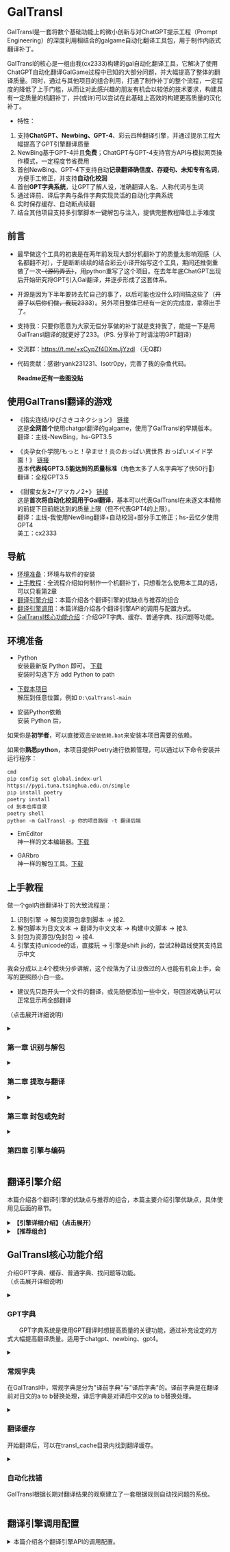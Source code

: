 # GalTransl
  GalTransl是一套将数个基础功能上的微小创新与对ChatGPT提示工程（Prompt Engineering）的深度利用相结合的galgame自动化翻译工具包，用于制作内嵌式翻译补丁。   
   
  GalTransl的核心是一组由我(cx2333)构建的gal自动化翻译工具，它解决了使用ChatGPT自动化翻译GalGame过程中已知的大部分问题，并大幅提高了整体的翻译质量。同时，通过与其他项目的组合利用，打通了制作补丁的整个流程，一定程度的降低了上手门槛，从而让对此感兴趣的朋友有机会以较低的技术要求，构建具有一定质量的机翻补丁，并(或许)可以尝试在此基础上高效的构建更高质量的汉化补丁。  

  * 特性：   
  1. 支持**ChatGPT、Newbing、GPT-4**、彩云四种翻译引擎，并通过提示工程大幅提高了GPT引擎翻译质量   
  2. NewBing基于GPT-4并且**免费**；ChatGPT与GPT-4支持官方API与模拟网页操作模式，一定程度节省费用   
  3. 首创NewBing、GPT-4下支持自动**记录翻译确信度、存疑句、未知专有名词**，方便手工修正，并支持**自动化校润**   
  4. 首创**GPT字典系统**，让GPT了解人设，准确翻译人名、人称代词与生词   
  5. 通过译前、译后字典与条件字典实现灵活的自动化字典系统   
  6. 实时保存缓存、自动断点续翻   
  7. 结合其他项目支持多引擎脚本一键解包与注入，提供完整教程降低上手难度   

## 前言
* 最早做这个工具的初衷是在两年前发现大部分机翻补丁的质量太影响观感（人名都翻不对），于是断断续续的结合彩云小译开始写这个工具，期间还推倒重做了一次~~（源码弄丢）~~，用python重写了这个项目。在去年年底ChatGPT出现后开始研究将GPT引入Gal翻译，并逐步形成了这套体系。   

* 开源是因为下半年要转去忙自己的事了，以后可能也没什么时间搞这些了（~~开源了以后你们做，我玩2333~~）。另外项目整体已经有一定的完成度，拿得出手了。   
   
* 支持我：只要你愿意为大家无偿分享做的补丁就是支持我了，能提一下是用GalTransl翻译的就更好了233。（PS. 分享补丁时请注明GPT翻译）   

* 交流群：https://t.me/+xCypZf4DXmJjYzdl （无Q群）   

* 代码贡献：感谢ryank231231、Isotr0py，完善了我的杂鱼代码。   

  **Readme还有一些图没贴**

## 使用GalTransl翻译的游戏

* 《指尖连结/ゆびさきコネクション》 [链接](https://tieba.baidu.com/p/8282814801?pid=146960460177)   
这是**全网首个**使用chatgpt翻译的galgame，使用了GalTransl的早期版本。  
翻译：主线-NewBing，hs-GPT3.5   

* 《炎孕女仆学院/もっと！孕ませ！炎のおっぱい異世界 おっぱいメイド学園！》 [链接](https://www.2dfan.com/downloads/16362)   
基本**代表纯GPT3.5能达到的质量标准**（角色太多了人名字典写了快50行🤣）   
翻译：全程GPT3.5   

* 《甜蜜女友2+/アマカノ2+》 [链接](https://www.2dfan.com/downloads/16596)   
这是**首次将自动化校润用于Gal翻译**，基本可以代表GalTransl在未逐文本精修的前提下目前能达到的质量上限（但不代表GPT4的上限）。   
翻译：主线-我使用NewBing翻译+自动校润+部分手工修正；hs-云忆夕使用GPT4   
美工：cx2333   

## 导航
* [环境准备](https://github.com/XD2333/GalTransl#环境准备)：环境与软件的安装   
* [上手教程](https://github.com/XD2333/GalTransl#上手教程)：全流程介绍如何制作一个机翻补丁，只想看怎么使用本工具的话，可以只看第2章   
* [翻译引擎介绍](https://github.com/XD2333/GalTransl#翻译引擎介绍)：本篇介绍各个翻译引擎的优缺点与推荐的组合   
* [翻译引擎调用](https://github.com/XD2333/GalTransl#翻译引擎调用配置)：本篇详细介绍各个翻译引擎API的调用与配置方式。   
* [GalTransl核心功能介绍](https://github.com/XD2333/GalTransl#galtransl核心功能介绍)：介绍GPT字典、缓存、普通字典、找问题等功能。  

## 环境准备
  * Python   
  安装最新版 Python 即可。 [下载](https://www.python.org/downloads/)   
  安装时勾选下方 add Python to path   
   
  * [下载本项目](https://github.com/XD2333/GalTransl/releases/)   
  解压到任意位置，例如 `D:\GalTransl-main`

  * 安装Python依赖   
  安装 Python 后，
  
  如果你是**初学者**，可以直接双击`安装依赖.bat`来安装本项目需要的依赖。

  如果你**熟悉python**，本项目提供Poetry进行依赖管理，可以通过以下命令安装并运行程序：

  ```
  cmd
  pip config set global.index-url https://pypi.tuna.tsinghua.edu.cn/simple
  pip install poetry
  poetry install
  cd 到本仓库目录
  poetry shell
  python -m GalTransl -p 你的项目路径 -t 翻译后端
  ```

  * EmEditor   
  神一样的文本编辑器。[下载](https://www.ghxi.com/emeditor.html)   
  
  * GARbro   
  神一样的解包工具。[下载](https://ghproxy.com/https://github.com/morkt/GARbro/releases/download/v1.5.44/GARbro-v1.5.44.2904.rar)   

## 上手教程
做一个gal内嵌翻译补丁的大致流程是：   
1. 识别引擎 -> 解包资源包拿到脚本 -> 接2.   
2. 解包脚本为日文文本 -> 翻译为中文文本 -> 构建中文脚本 -> 接3.   
3. 封包为资源包/免封包 -> 接4.
4. 引擎支持unicode的话，直接玩 -> 引擎是shift jis的，尝试2种路线使其支持显示中文   

我会分成以上4个模块分步讲解，这个段落为了让没做过的人也能有机会上手，会写的更照顾小白一些。   

* 建议先只跑开头一个文件的翻译，或先随便添加一些中文，导回游戏确认可以正常显示再全部翻译   
   
（点击展开详细说明）   
<details>

<summary> <b> 

### 第一章 识别与解包   
</b> </summary>
识别引擎其实很简单，通常来说，使用GARbro打开游戏目录内的任意资源包，在左下方的状态栏中就会显示引擎名称： 

或者，参考[资源包后缀表](https://morkt.github.io/GARbro/supported.html)，比较资源包的后缀。   

脚本一般在一些有明显关键字的资源包，或在资源包中明显关键字的目录内，例如：scene、scenario、message等字样。并且脚本通常是由许多明显分章节、分人物，有的还分出了主线和hs(例如带_h)，通常多翻找几个资源包就能找到。   

或者，参考[Dir-A佬的教程](https://space.bilibili.com/8144708/)   

特别的，针对新的krkrz引擎，GARbro已经无法打开资源包，可以用[KrkrzExtract项目](https://github.com/xmoezzz/KrkrzExtract/releases/tag/1.0.0.0)，将游戏拖到exe上启动。然后下一个全cg存档，直接把所有剧情ctrl一遍，也可以获取到脚本文件。   

</details>
<details>

<summary> <b> 

### 第二章 提取与翻译   
</b> </summary>
* **【2.1. 提取脚本文本】**   
&ensp;&ensp;&ensp;&ensp;通常情况下，本项目是结合[VNTextPatch工具](https://github.com/arcusmaximus/VNTranslationTools)来解包脚本的。 VNTextPatch是由外国大佬arcusmaximus开发的[支持许多引擎](https://github.com/arcusmaximus/VNTranslationTools#vntextpatch)脚本的提取与注入的通用工具。（但并不是这些引擎都能搞定了，实测有的游戏是会提取失败的）   
   
&ensp;&ensp;&ensp;&ensp;VNTextPatch是使用cmd操作的，为了降低上手难度，我搓了一个图形化的界面，你可以在项目的useful_tools/GalTransl_DumpInjector内找到，点击GalTransl_DumpInjector.exe运行。   
&ensp;&ensp;&ensp;&ensp;现在，你只需要选择日文脚本目录，然后选择保存提取的日文json的目录，这里一般将日文脚本放到叫script_jp的文件夹，再新建一个json_jp目录，用于存储提取出的脚本：   
![图1](./img/img_dumper.png)
&ensp;&ensp;&ensp;&ensp;在这里，需要明确一个概念：GalTransl全程是使用JSON格式输入、处理和输出的。[JSON是什么](http://c.biancheng.net/json/what-is-json.html)   
提取出来的json_jp文件打开是这个样子的：   
```json
[
  {
    "message": "わりと遠慮のない子らしい。でも、屈託のない明るさも\r\n相まってこういうのも悪くない。"
  },
  {
    "name": "咲來",
    "message": "「ってか、白鷺学園だったらあたしと一緒じゃん。\r\nセンパイだったんですねー」"
  }
]
```
&ensp;&ensp;&ensp;&ensp;其中，每个{}object(对象)是一句话，`message`是消息内容，如果object还带了`name`，说明是对话。不过可能并不是所有类型的脚本都可以带name提取，当可以带name时，GalTransl的翻译质量会更好。   
&ensp;&ensp;&ensp;&ensp;PS. GalTransl只支持指定格式的json文件输入，但并不是说GalTransl就与VNTextPatch工具绑定了，你完全可以通过其他工具提取出脚本文本，然后尝试使用"正则表达式模式"将其他格式的文本与json文本转换，但是需要一些正则经验。   

* **【2.2. GalTransl启动】**   
&ensp;&ensp;&ensp;&ensp;将本项目下载下来解压到任意位置（示例中默认为D盘根目录），在项目示例文件夹`sampleProject`中，找到示例配置文件`config.inc.yaml`，将其重命名为`config.yaml`。  

&ensp;&ensp;&ensp;&ensp;本教程使用GPT3.5官方API来举例。其他项目可参考下面[引擎使用]()章节，修改示例项目的`config.yaml`即可调用。   
&ensp;&ensp;&ensp;&ensp;先将所有提取出的日文json文件放入`sampleProject`内的`json_jp`文件夹中，然后用任意文本编辑器编辑`config.yaml`文件，按注释修改以下内容：
```yaml
# 代理设置
proxy:
  enableProxy: false # 是否启用代理(true/false)
  proxies:
    - address: socks5://127.0.0.1:10818 # 代理地址
backendSpecific:
  GPT35: # GPT3.5 官方 API
    tokens: # 令牌列表
      - token: sk-xxxxxxxx # 你的令牌
        endpoint: https://api.openai.com  # 这个令牌对应的OPENAI API请求的端点，使用转发或第三方API时需要修改
      - token: sk-yyyyyyyy # 可以填多个令牌，如果你只有一个的话，把示例文件的这两行删掉
        endpoint: "" # 可以填多个令牌，如果你只有一个的话，把示例文件的这两行删掉
    defaultEndpoint: https://api.openai.com # 默认 API 端点，一般不修改
```   
&ensp;&ensp;&ensp;&ensp;在这里需要一个openai的api key，以及需要魔法上网。如果你的魔法上网不稳定的话，可以尝试[自建openai api转发](https://github.com/noobnooc/noobnooc/discussions/9)。我建好了一个，免费给大家用(不一定总是可用，因为有免费限额，可能会被人滥用)，只需要再做如下修改：   
```python
  enableProxy: false # 此时不要设置代理

  GPT35: # GPT3.5 官方 API
    tokens: # 令牌列表
      - token: sk-xxxxxxxx # 你的令牌
        endpoint: https://openaiapi.cx2333.com  # 使用转发API端点
```   
&ensp;&ensp;&ensp;&ensp;如果连api key也没有的话，你甚至还可以使用第三方api项目：   
* 使用[GPT-API-free项目](https://github.com/chatanywhere/GPT_API_free)，这是一个openai api的第三方代理，提供每小时120请求的**免费API**。   
* 或[openai-sb项目](https://openai-sb.com/)，这也是个代理项目，价格还算优惠，这不是推广，我也不担保它的稳定性。   
   
&ensp;&ensp;&ensp;&ensp;但要注意这里获取的key是第三方的key，不能用于官方API和我的转发API端点。如果你使用类似项目的话，做以下额外的修改：   
```python
  enableProxy: false # 此时不要设置代理

  GPT35: # GPT3.5 官方 API
    tokens: # 令牌列表
      - token: sk-xxxxxxxx # 你的第三方令牌
        endpoint: https://api.chatanywhere.com.cn  # 使用第三方API端点
```   
   
&ensp;&ensp;&ensp;&ensp;修改好项目设置后，确保你已经安装了需要的依赖（见环境准备），然后双击`run.bat`，首先输入或拖入项目文件夹，例如`D:\GalTransl-main\sampleProject`

接着选择gpt35:

![img_gpt35](./img/img_gpt35.png)

程序就会启动并开始翻译： 

![img_start](./img/img_start.png)

&ensp;&ensp;&ensp;&ensp;**但是**，我不建议你就这样开始翻译了，你至少要先看一下[GPT字典的使用](https://github.com/XD2333/GalTransl#gpt字典)，为你要翻译的gal设定好各角色的人名字典，这样才能保证基本的质量。   

&ensp;&ensp;&ensp;&ensp;翻译完成后，如果你想手工修正，见[翻译缓存章节](https://github.com/XD2333/GalTransl#翻译缓存)

* **【2.3. 构建中文脚本】**   
&ensp;&ensp;&ensp;&ensp;如果你是使用GalTransl提取注入工具提取的脚本，构建同理，选择日文脚本目录、中文json目录、中文脚本保存目录，然后点'注入'，即可将文本注入回脚本。但这里面有一些坑，第四章会提到。

注：这里一般把中文脚本保存目录叫script_cn，因为日文脚本目录叫script_jp


</details>

<details>

<summary> <b> 

### 第三章 封包或免封   
</b> </summary>

&ensp;&ensp;&ensp;&ensp;构建好中文脚本后，下一步就是想办法让游戏读取。首先目前主流引擎基本都是支持免封包读取的，可以继续参考Dir-A佬的[教程](https://space.bilibili.com/8144708/)，看看你要搞的引擎支不支持免封包读取。   
&ensp;&ensp;&ensp;&ensp;特别的，针对krkr/krkrz引擎，可以使用arcusmaximus大佬的[KirikiriTools工具](https://github.com/arcusmaximus/KirikiriTools)，下载里面的version.dll，丢到游戏目录里，然后在游戏目录里新建一个"unencrypted"文件夹，将脚本丢进去，就可以让krkr读取   

</details>

<details>

<summary> <b> 

### 第四章 引擎与编码   
</b> </summary>

&ensp;&ensp;&ensp;&ensp;在这一章首先需要了解一下unicode、sjis(shift jis)、gbk编码的基础知识，为了偷懒在这里我还是放[Dir-A佬的文章](https://www.bilibili.com/read/cv12367744/)，如果你对这块不了解的话，先去读一下。   

如果你在做的引擎支持unicode编码，例如krkr、Artemis引擎等，一般就可以直接玩了。但如果引擎是使用sjis编码的话，直接打开会是乱码，这时候需要通过2种路线尝试使其可以正常显示中文：   

路线1：使用GBK编码注入脚本，然后修改引擎程序使其支持GBK编码   
路线2：仍然使用sjis编码注入脚本，但通过sjis隧道或sjis替换模式，结合通用注入dll在运行过程中通过动态替换来显示中文   

GalTransl提取注入工具的VNTextPatch模式注入脚本时默认是以sjis或unicode(utf8)编码注入的，这取决于脚本类型。

* **使用路线1**   
（注：这个模式现在好像有bug）在注入前勾选"GBK编码注入"，在这个模式下所有GBK编码不支持的字符将被替换成空白，例如音符♪   
然后需要ollydbg或windbg工具，[在这里下载](https://down.52pojie.cn/Tools/Debuggers/)，用于修改引擎。   
最后还是去看[Dir-A佬的教程](https://space.bilibili.com/8144708/)，里面有教如何下断点、修改，完全没接触过逆向的话这可能很难，但没办法，照着视频多试试。   

* **使用路线2**   
在注入脚本时先什么都不勾选，如果有提示"sjis_ext.bin包含文字：xxx"的话，说明程序是以sjis编码注入的，并把这些不支持显示的字符放到script_cn目录内的sjis_ext.bin里供sjis隧道模式调用了。   

**sjis隧道**：仍然来自arcusmaximus大佬的VNTranslationTools项目中的[VNTextProxy组件](https://github.com/arcusmaximus/VNTranslationTools#vntextproxy)。VNTextPatch在将文本注入回脚本时，会将sjis编码不支持的字符临时替换为sjis编码中未定义的字符，VNTextProxy通过DLL劫持技术HOOK游戏，并在遇到这些字符时再把它还原回去。   

当使用sjis隧道模式时，将`script_cn`内的`sjis_ext.bin`文件移动到游戏目录内，然后将useful_tools\VNTextProxy内的所有dll逐个丢到游戏目录内(一般推荐先试version.dll，或使用PEID/DIE等工具查输入表)，运行游戏，看有没有哪个dll可以正确的hook游戏并让不显示的文本可以正常显示（不正常的话那些地方会是空的）。不正常的话，删掉这个DLL，换下一个。[详细设置见此](https://github.com/XD2333/GalTransl/tree/main/useful_tools/VNTextProxy)

**sjis替换**：来自AtomCrafty大佬的[UniversalInjectorFramework(通用注入框架)](https://github.com/AtomCrafty/UniversalInjectorFramework#character-substitution)项目，也是通过DLL劫持技术HOOK游戏，并可以将某个字符根据设置替换成指定的另一个字符，不限编码。我建立了一套替换字典，按一些规则梳理了sjis编码内不支持的简中汉字与sjis支持的汉字的映射关系，可以满足99.99%常用简体中文汉字的正常显示(见hanzi2kanji_table.txt)，并将替换功能写在了GalTransl提取注入工具内。在替换后结合sjis替换功能在游戏中将这些汉字替换回简中文字，实现游戏的正常显示。

当使用sjis替换模式时，可以先运行一遍GalTransl提取注入工具的注入文本，获取游戏不支持的文字列表（注入后会提示"sjis_ext.bin包含文字：xxx"），然后，勾选"sjis替换模式注入"，把这些文字复制到右边的文本框内，再点击注入。注入后会获得一个sjis替换模式配置。

打开useful_tools/UniversalInjectorFramework文件夹，里面也是很多dll，也是逐个尝试，一般推荐先试winmm.dll，把目录内的uif_config.json一并复制到游戏目录，然后编辑这个json，按GalTransl提取注入工具提供的配置填写`source_characters`和`target_characters`。然后运行游戏，如果游戏可以正常运行，并且弹出了一个像这样的控制台：
![img_terminal](./img/img_terminal.png)
那多半就搞定了。如果不正常的话，删掉这个DLL，尝试换下一个。
注：UniversalInjectorFramework也支持sjis隧道模式，可以设置`tunnel_decoder`为`True`然后在`mapping`里填入sjis_ext.bin包含文字。[详细设置见此](https://github.com/XD2333/GalTransl/tree/main/useful_tools/UniversalInjectorFramework)

</details>


## 翻译引擎介绍   
本篇介绍各个翻译引擎的优缺点与推荐的组合，本篇主要介绍引擎优缺点，具体使用见后面的章节。   

<details>
<summary> <b>【引擎详细介绍】（点击展开）</b> </summary>

* **NewBing**:+1::+1::+1:   
NewBing是微软的Bing ai助手，它[基于GPT-4](https://blogs.bing.com/search/march_2023/Confirmed-the-new-Bing-runs-on-OpenAI%E2%80%99s-GPT-4)，且不收费，是当你想创建高质量翻译时我推的LLM  
   
  * 优点：   
  ✔ **白嫖GPT-4**   
  ✔ 高质量的上下文分析与保持原文风格能力   
  ✔ 支持对每句翻译**自动给出翻译确信度**，方便人工校对   
  ✔ 在确信度低时，支持自动记录**它觉得存疑的片段**，方便人工校对   
  ✔ 支持自动记录**它不认识的专有名词**，方便人工校对   
  ✔ 支持对初翻做二次**自动化校对润色**   
   
  * 缺点：   
  🔞 **涩涩打咩**，只能用于非h内容，需要结合其他引擎   
  ❔ 每账号目前24小时提问200次   
  🚸 速度较慢，如果开启自动化再校润，会慢更多   
  ❔ 目前自动化校润不算稳定   
  🛫 目前需要翻墙   
    
  * 总结：它很强，但它运行在青少年模式(NewBing大小姐拒绝了本次请求🙏)   
  ---   
* **ChatGPT**:+1::+1:   
目前大火的OpenAI的大语言模型，模型代号为gpt-3.5-turbo，也就是GPT-3.5。本项目提供通过官方api与模拟网页操作两种方式调用ChatGPT，优化了token用量，并通过提示工程优化了翻译质量，解除了涩涩限制。   
   
  * 优点：   
  ✔ 涩涩解禁，~~很会涩涩~~   
  ✔ 翻译质量弱于GPT4，但在提示工程的优化下**仍然吊打老式机翻**   
     
  * 缺点：   
  🫰 需要一定费用，可以通过买key、买api代理、使用模拟网页的方式一定程度节省(API开销大约是5刀额度翻译60w-70w字)   
  🛫 使用官方API和官方地址的话，需要翻墙。可以通过自建转发的方式解决   
  🚩 使用模拟网页操作方式的话，**可能因此被封号**（封号因素有很多，主要是用了虚拟卡）   
  ❔ 经常丢失换行符，偶发遗留日文、窜行、过度脑补、逻辑混乱，可通过找问题系统部分解决   
  👎 **不支持**自动化校润、提供确信度、记录存疑片段和未知名词，似乎已超出它的能力极限   
    
  * 总结：速度与价格都尚可，搞个拔作绰绰有余。~~它已经很努力了，只是不太聪明~~   
  ---   
* **GPT-4**:+1:  
目前大火的OpenAI的*最先进*大语言模型，模型代号为GPT-4。本项目提供通过官方API与模拟网页操作两种方式调用GPT-4，优化了token用量，并通过提示工程解除了涩涩限制。   
  
  * 优点：   
  ✔ *GPT4涩涩（*   
  ✔ 其他特性同NewBing   
   
  * 缺点：   
  🫰 贵，不推荐使用   
  🚸 速度较慢，每账号目前24小时提问200次   
  🚩 模拟网页操作方式是逆向网页版GPT4的，**可能因此被封号**（封号因素有很多，主要是用了虚拟卡）   

  * 总结：~~氪服困难~~，有爱的话合购一个来搞也不是不可以。不要用官方API，用不起。   
  ---   
* **彩云小译**   
  彩云小译api，传统机翻，本项目断断续续写了两年多，大部分时间都是基于这个引擎来构建云翻补丁   
     
  * 优点：   
  ✔ 翻译快，一次30句   
  ✔ 免费额度   
  ✔ 质量差强人意      
     
  * 缺点：   
  👀 特殊内容经常性乱翻、错翻，语句不通顺   

  * 总结：~~什么年代了还用传统机翻？~~   
  
</details>

<details>
<summary> <b>【推荐组合】   </b> </summary>

| 质量 | 效率 | 组合 |
| --- | --- | --- |
| 还行 | 尚可 | 全程GPT-3.5 |
| 较好 | 较慢 | 主线NewBing + 特殊GPT-3.5 |
| 更好 | 更慢 | 主线NewBing + 特殊GPT-3.5 + 主线NewBing二次润色 |
| 最好 | 最慢 | 主线NewBing + 特殊GPT-4 + 主线NewBing二次润色 + 特殊GPT-4二次润色(或不做) |
   
从上到下效率递减，质量递增。注意，以上所有的“质量”，指的是机翻质量，可以结合人工修transl_cache进一步提高质量（见transl_cache章节）。    

</details>

## GalTransl核心功能介绍
介绍GPT字典、缓存、普通字典、找问题等功能。    
（点击展开详细说明）     
<details>

<summary>   
   
### GPT字典
&ensp;&ensp;&ensp;&ensp;GPT字典系统是使用GPT翻译时想提高质量的关键功能，通过补充设定的方式大幅提高翻译质量。适用于chatgpt、newbing、gpt4。   
   
</summary>   

* 举例来说，你可以提前在这里对每个角色名的中文翻译进行定义，并说明这个角色的设定，例如性别、大致年龄、职业等。通过自动给GPT喂这些设定，可以自动调整合适的人称代词他/她、称谓等，并固定人名为假名时的中文翻译。   
* 再比如，可以在这里为GPT补充一些它总是翻不对的词语，如果提供一定的解释，它会理解的更好。 
   
---   
   
* 通过下面这个例子认识GPT字典喂人物设定的用法，每行的格式为`日文[Tab]中文[Tab]解释(可不写)`，注意中间的连接符为**TAB**   
```
フラン	芙兰	name, lady, teacher
笠間	笠间	笠間 陽菜乃’s lastname, girl
陽菜乃	阳菜乃	笠間 陽菜乃's firstname, girl
真亜紗	真亚纱	name, lady, 萌依's mom
$str20	$str20	player's codename, boy
```
这几条字典都是定义角色用的：   
* 第一条可以理解为我想告诉GPT：“假名フラン的翻译是芙兰，这是人名，是位女士，是老师”。这样GPT在翻译フラン先生的时候就会翻译成芙兰老师而不会是芙兰医生。   
* 二三条是同一个人的日本姓和名，经测试姓名必须拆成两行写，不然GPT3.5会不认识。
* 第四条在最后的属性中说明了一个人物关系：萌依's mom，但人物关系似乎并无太大写的必要，除非剧情中这两个人经常一起出现。   
* 第五条是男主在脚本中使用占位符而不是名字时的写法。**注意即使日文和中文相同，也要再重复一遍**   

---   
   
* 通过下面这个例子认识GPT字典喂生词的用法，每行的格式亦为`日文[Tab]中文[Tab]解释(可不写)`，注意中间的连接符为**TAB**   
```
大家さん  房东
あたし	我/人家	use '人家' when being cute
```
* 当你发现GPT不太认识这个词，例如“大家さん”时，并且你发现这个词含义比较唯一，那么就可以像这样加进通用GPT字典里，以后遇到这个词就会自动喂进去。   
* 第二行的中文写了一个多义词“我/人家”，并且在解释中写了“当扮可爱时用人家”。GPT3.5没那么聪明，但GPT4基本可以按解释来灵活运用。   

在程序目录中，`Dict`文件夹内有"通用GPT字典.txt"，在`sampleProject`文件夹内会有"项目GPT字典.txt"，一般人名定义写进项目字典，通用提高翻译质量的词汇写进通用字典。   
不用担心字典过大会带来副作用，只有当本次发送给GPT的人名和句子中有这个词，这个词的解释才会被送进本轮的对话中。也不要什么词都往里加，~~什么都往里加只会害了你~~，推荐只写**各角色的设定**和**总是会翻错的词**。 

运行时字典会动态的展示在每一次请求里：

![img_start](./img/img_start.png)

</details>   
   
<details>

<summary>   

### 常规字典
在GalTransl中，常规字典是分为"译前字典"与"译后字典"的。译前字典是在翻译前对日文的a to b替换处理，译后字典是对译后中文的a to b替换处理。   

</summary>   

译前字典有什么用呢，这里给大家分享一个适用于传统机翻引擎的小技巧。      
```txt
在使用传统机翻引擎时，针对人名乱翻的情况，一个解决办法是：
在翻译前先把人名替换成一个肯定不会乱翻的名字，例如，我一般把男主角直接替换成"张三"，
并且彩云小译永远也不会翻错这个名字，然后在译后字典里再把张三替换回男主的中文对应原名，
这样就实现了让传统机翻引擎稳定的翻译人名，女主同理。   
```
但由于GPT时代有了GPT字典系统，这个技巧基本上没啥用了。现在译前字典多用于一些口齿不清的矫正情况，以及多个词代表同个意思的话，可以用译前字典先统一。   
   
译后字典就是比较常见的字典，在译后将某个词替换成另一个词，但是此处我改进了一个叫"条件字典"的东西。条件字典实际上就是在替换前增加了一步判断，用于避免误替换、过度替换等情况。   
每行格式为`pre_jp/post_jp[tab]判断词[tab]查找词[tab]替换词`   
* pre_jp/post_jp代表判断词查找的位置，定义在"翻译缓存"章节讲
* 判断词：如果在查找位置中找到判断词，才会激活后面的替换。   
* 判断词可以在开头加"!"代表"不存在则替换"，否则一般是代表"存在则替换"。   
* 判断词可以使用`[or]`或`[and]`关键字连接，多个`[or]`连接代表"有一个条件满足就进入替换"，多个`[and]`连接代表"条件都满足才进入替换"   

</details>

<details>

<summary>   

### 翻译缓存
开始翻译后，可以在transl_cache目录内找到翻译缓存。   
</summary>  

翻译缓存与json_jp是一一对应的，在翻译过程中，翻译结果会优先写进缓存里，当一个文件被翻译完成后，才会出现在json_cn里。   

首先，总结一些要点：   
1. 当你想重翻某句时，打开对应的翻译缓存文件，删掉该句的pre_zh整行(**不要留空行**)   
2. 当你想重翻某文件时，直接删对应的翻译缓存文件。   
3. 当GalTransl正在翻译时，不要修改正在翻译的文件的缓存，改了也会被覆写回去。   
4. json_cn结果文件 = 翻译缓存内的pre_zh/proofread_zh + 译后字典替换 + 恢复对话框   
5. 当新的post_jp与缓存内的post_jp不一致时，会触发重翻，一般发生在添加了新的译前字典时

下面是翻译缓存的典型样例：   
```json
    {
        "index": 4,
        "name": "",
        "pre_jp": "欠品していたコーヒー豆を受け取ったまでは良かったが、\r\n帰り道を歩いていると汗が吹き出してくる。",
        "post_jp": "欠品していたコーヒー豆を受け取ったまでは良かったが、\r\n帰り道を歩いていると汗が吹き出してくる。",
        "pre_zh": "领取了缺货的咖啡豆还好，\r\n但是走在回去的路上就汗流浃背了。",
        "proofread_zh": "领了缺货的咖啡豆倒是没问题，\r\n可是走在回去的路上，汗水就冒了出来。",
        "trans_by": "NewBing",
        "proofread_by": "NewBing",
        "trans_conf": 0.94,
        "doub_content": [
            "汗流浃背"
        ]
    },
```
解释一下每个字段的含义:  
* 基本参数：   
`index`  序号   
`name`  人名   
`pre_jp`  原始日文   
`post_jp`  处理后日文。一般来讲，post_jp = pre_jp 去除对话框 + 译前字典替换   
`pre_zh`  原始中文   
`proofread_zh`  校对的中文   
没有post_zh，post_zh在json_cn里。   

* 扩展参数：   
`trans_by`  翻译引擎/翻译者   
`proofread_by`  校对引擎/校对者   
`trans_conf`  翻译置信度，仅NewBing、GPT4支持，第4句0.94代表NewBing对该句的准确性有94%的把握   
`doub_content`  存疑片段，仅NewBing、GPT4支持，代表翻译引擎觉得翻译可能不准确的地方   
`unknown_proper_noun`  未知专有名词，仅NewBing、GPT4支持，方便后期人工修正   
`problem`  存储问题。见下方自动化找错。   

* 简单讲下如何用Emeditor修缓存：选中一个文件，先右键-Emeditor打开，然后把transl_cache内所有文件全选拖进去。   
这时候标签可能会占很大位置，右键标签-自定义标签页，将"标签不合适时"改成"无"，这样标签就只会在一行了。   
接着ctrl+f搜索，搜索你感兴趣的关键字（如problem、doub_content），勾选"搜索组群中所有文档"，即可快速在所有文件中搜索，或点提取快速预览所有的问题。   
  
</details>

<details>

<summary>   

### 自动化找错

GalTransl根据长期对翻译结果的观察建立了一套根据规则自动找问题的系统。
</summary>  
找问题系统的开启是在各个项目的`config.yaml`里，默认配置是这样的

```yaml
# 问题分析机制配置
problemAnalyze:
  GPT35: # GPT35 / ChatGPT
    - 词频过高
    - 本无括号
    - 本无引号
    - 残留日文
    - 丢失换行
    - 多加换行
    - 比日文长
  arinashiDict:
    # 格式为 aaa:<空格>bbb
    aaa: bbb
    ccc: ddd
```

目前支持找以下问题，将问题名按示例放到对应的翻译引擎里来激活，删掉则禁用：
* 词频过高：某个字或符号重复超过20次会触发，用于寻找可能的乱翻情况。
* 本无括号：原句没有括号，但是翻译后多了括号，用于寻找过度脑补的情况。
* 本无引号：同上，但是找引号。
* 残留日文：翻译后仍有日文残留的情况。
* 丢失换行：翻译后把原有换行符（\r\n）丢了
* 多加换行：过度脑补，自己加了换行的情况。
* 比日文长：通常来说中文的信息量是比日文大的。所以如果某一句翻译后明显比日文长的话，说明这句的翻译可能窜行了（上一句或下一句的翻译窜到了本句）。在problem中会以"比日文长x倍"的形式记录。
* 彩云不识：仅用于彩云小译。彩云小译遇到没见过的词会翻译成something。

arinashi_dict是一个可以自定义规则的找问题字典，配置格式为
```
    # 格式为 aaa:<空格>bbb
    aaa: bbb
    ccc: ddd
```
设置后，程序会去寻找`在日文中有aaa，但译文中没有bbb`和`在日文中没有aaa，但在译文中有bbb`两种情况。   

找到问题后会存在翻译缓存里，见翻译缓存章节，使用Emeditor批量提取problem关键字就可以看到目前所有的问题了。

</details> 

## 翻译引擎调用配置

<details>

<summary>  
本篇介绍各个翻译引擎API的调用配置。
</summary>  


* **基础配置**   
```yaml
# 通用（杂项）设置
common:
  loggingLevel: info # 日志等级，可选 ["debug", "info", "warning", "error"]
  retranslFail: false # 重翻NewBing拒绝翻译的句子，True/False
  multiThread: false # 多线程，True/False（暂不可用）
  gpt.numPerRequestTranslate: 9 # 单次翻译句子数量，不建议太大
  gpt.enableProofRead: false # (NewBing/GPT4)是否开启译后校润。True/False
  gpt.numPerRequestProofRead: 7 # (NewBing/GPT4)单次校润句子数量，不建议修改
  gpt.degradeBackend: false # 是否将 GPT4 的key用于 GPT3.5 的请求。True/False
  gpt.lineBreaksImprovementMode: false # (GPT3.5)换行符改善模式，减少丢换行符情况，但可能导致循环重试。True/False
  gpt.restoreContextMode: true # (GPT3.5/4官方API)重启自动恢复上下文。True/False
  gpt.recordConfidence: true # (GPT4)记录确信度、存疑句，GPT4官方API关掉可节约token
  gpt.fullContextMode: false # (GPT3.5/4官方API)保留更多前文，消耗token约翻4倍。True/False
```


* **NewBing**   
需要微软账号。然后下载[EditThisCookie扩展](https://chrome.google.com/webstore/detail/editthiscookie/fngmhnnpilhplaeedifhccceomclgfbg)   
访问https://www.bing.com/ ，登录后点EditThisCookie图标，点"导出Cookies"，   
然后在示例项目的文件夹里新建一个`newbing_cookies`文件夹，然后在里面新建一个txt，名称随意，把点击导出Cookies得到的内容粘贴进去保存即可。   

在配置文件中修改以下配置：   

```yaml
  bingGPT4:
    cookiePath:
      - newbing_cookies/cookie1.txt # 你的 cookies 文件1
      - newbing_cookies/cookie2.json # 你的 cookies 文件2，后缀不影响程序读取
```
cookiePath下可以将多个文件按例子往下写，当一个账号到达上限后，会切到下一个账号。

> 开启校润模式：   
配置`  gpt.enableProofRead: true`，翻译完一个json后会开始对这个json自动化再润色   

> 针对newbing经常吞内容，一个推荐的技巧是先设置`gpt.numPerRequestTranslate`为9或12，翻译一遍后，设置`retranslFail`为True，设置`gpt.numPerRequestTranslate`为3，再跑一遍。另外，如果脚本有将hs分开，可以单独为hs建一个项目文件夹翻，翻完合并json_jp和transl_cache。

* **ChatGPT**   
官方API调用方式见上手教程   

使用模拟网页操作模式时，登录网页版账号后访问https://chat.openai.com/api/auth/session

拷贝其中"accessToken":后面双引号内的一大串内容，复制到配置里，然后调用时选择Chatgpt-gpt35引擎即可调用
```yaml
  ChatGPT: # ChatGPT / GPT3.5(4) 非官方 API，模拟网页操作
    access_tokens:
      - access_token: xxx # 此处粘贴accessToken
```

* **GPT-4**   
官方API调用方式见上手教程，api key填入`  GPT4: # GPT4 官方 API`中   

使用模拟网页操作模式时，登录网页版账号后访问https://chat.openai.com/api/auth/session

拷贝其中"accessToken":后面双引号内的一大串内容，复制到配置里，然后调用时选择Chatgpt-gpt4引擎即可调用
```yaml
  ChatGPT: # ChatGPT / GPT3.5(4) 非官方 API，模拟网页操作
    access_tokens:
      - access_token: xxx # 此处粘贴accessToken
```

> 开启校润模式：   
配置`  gpt.enableProofRead: true`，翻译完一个json后会开始对这个json自动化再润色   

* **彩云小译**  
沉迷王国之泪，后面再补！   

</details>




